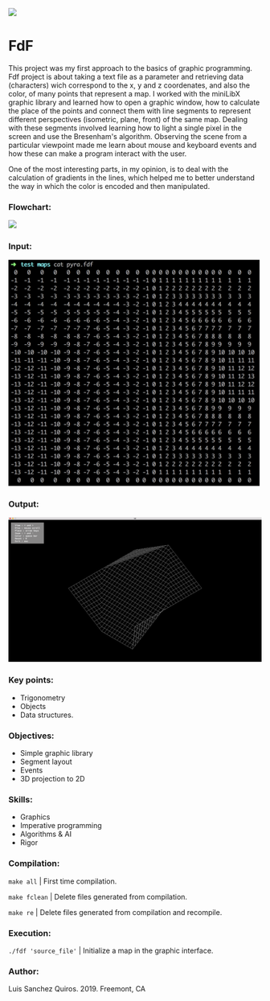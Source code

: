 ![](resources/images/fillit_banner.png)

# FdF

This project was my first approach to the basics of graphic programming. Fdf project is about taking a text file as a parameter and retrieving data (characters) wich correspond to the x, y and z coordenates, and also the color, of many points that represent a map. I worked with the miniLibX graphic library and learned how to open a graphic window, how to calculate the place of the points and connect them with line segments to represent different perspectives (isometric, plane, front) of the same map. Dealing with these segments involved learning how to light a single pixel in the screen and use the Bresenham's algorithm. Observing the scene from a particular viewpoint made me learn about mouse and keyboard events and how these can make a program interact with the user.

One of the most interesting parts, in my opinion, is to deal with the calculation of gradients in the lines, which helped me to better understand the way in which the color is encoded and then manipulated.

### Flowchart:
![](resources/images/fillit_flowchart.png)

### Input:
<img src="resources/images/fdf_input.png" width="500">

### Output:
<img src="resources/images/fdf_output.png" width="1200">

### Key points:

* Trigonometry
* Objects
* Data structures.

### Objectives:
* Simple graphic library
* Segment layout
* Events
* 3D projection to 2D

### Skills:
* Graphics
* Imperative programming
* Algorithms & AI
* Rigor 

### Compilation:

`make all` | First time compilation.

`make fclean` | Delete files generated from compilation.

`make re` | Delete files generated from compilation and recompile.

### Execution:

`./fdf 'source_file'` | Initialize a map in the graphic interface.

### Author:

Luis Sanchez Quiros.
2019. Freemont, CA
